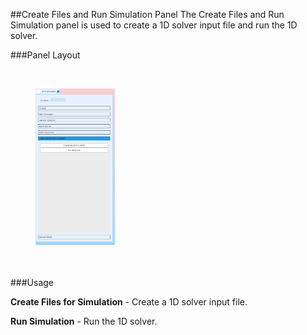 
##Create Files and Run Simulation Panel
The Create Files and Run Simulation panel is used to create a 1D solver input file and run the 1D solver.

###Panel Layout

<br>
<figure>
  <img src="documentation/1d_simulation/tool/images/create-files-panel.png" style="float: left; width: 30%; margin-right: 1%; margin-bottom: 0.5em;">
  <p style="clear: both;">
</figure>
<br>

###Usage 

**Create Files for Simulation** - Create a 1D solver input file. 

**Run Simulation** - Run the 1D solver. 

